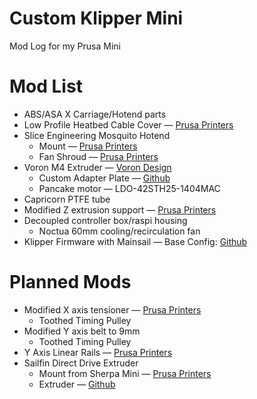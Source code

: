 # Custom Klipper Mini
 Mod Log for my Prusa Mini
# Mod List
- ABS/ASA X Carriage/Hotend parts
- Low Profile Heatbed Cable Cover — [Prusa Printers](https://www.prusaprinters.org/prints/37499-prusa-mini-low-profile-heatbed-cover)
- Slice Engineering Mosquito Hotend
  - Mount — [Prusa Printers](https://www.prusaprinters.org/prints/36643-prusa-mini-mosquito-mount)
  - Fan Shroud — [Prusa Printers](https://www.prusaprinters.org/prints/37368-prusa-mini-mosquito-fan-shroud)
- Voron M4 Extruder — [Voron Design](https://www.vorondesign.com/voron_m4)
  - Custom Adapter Plate — [Github](https://github.com/CorvidBuilds/Prusa-Mini-Voron-M4-Mount)
  - Pancake motor — LDO-42STH25-1404MAC
- Capricorn PTFE tube
- Modified Z extrusion support — [Prusa Printers](https://www.prusaprinters.org/prints/32331-prusa-mini-z-axis-bottom-redesign)
- Decoupled controller box/raspi housing
  - Noctua 60mm cooling/recirculation fan
- Klipper Firmware with Mainsail — Base Config: [Github](https://github.com/matthewlloyd/klipper)
# Planned Mods
- Modified X axis tensioner — [Prusa Printers](https://www.prusaprinters.org/prints/75396-improved-x-end-for-prusa-mini)
  - Toothed Timing Pulley
- Modified Y axis belt to 9mm
  - Toothed Timing Pulley
- Y Axis Linear Rails — [Prusa Printers](https://www.prusaprinters.org/prints/62906-prusa-mini-upgrade-hiwin-linear-rails-y-mod-mgn12)
- Sailfin Direct Drive Extruder
  - Mount from Sherpa Mini — [Prusa Printers](https://www.prusaprinters.org/prints/66519-prusa-mini-sherpa-extruder-direct-drive-conversion)
  - Extruder — [Github](https://github.com/CroXY3D/Sailfin-Extruder)